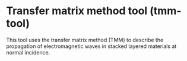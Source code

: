 # Transfer matrix method tool (tmm-tool)

This tool uses the transfer matrix method (TMM) to describe the propagation of electromagnetic waves in stacked layered materials at normal incidence.

